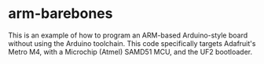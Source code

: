 # arm-barebones

This is an example of how to program an ARM-based Arduino-style board without using the Arduino toolchain. This code specifically targets Adafruit's Metro M4, with a Microchip (Atmel) SAMD51 MCU, and the UF2 bootloader.
